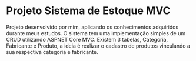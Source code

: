 # Projeto Sistema de Estoque MVC

Projeto desenvolvido por mim, aplicando os conhecimentos adquiridos durante meus estudos. O sistema tem uma implementação simples de um CRUD utilizando ASPNET Core MVC.
Existem 3 tabelas, Categoria, Fabricante e Produto, a ideia é realizar o cadastro de produtos vinculando a sua respectiva categoria e fabricante.
